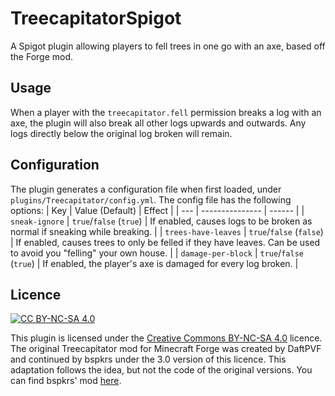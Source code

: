 # TreecapitatorSpigot
 A Spigot plugin allowing players to fell trees in one go with an axe, based off the Forge mod.

## Usage
When a player with the `treecapitator.fell` permission breaks a log with an axe, the plugin will also break all other logs upwards and outwards.
Any logs directly below the original log broken will remain.

## Configuration
The plugin generates a configuration file when first loaded, under `plugins/Treecapitator/config.yml`.
The config file has the following options:
| Key | Value (Default) | Effect |
| --- | --------------- | ------ |
| `sneak-ignore`        | `true`/`false` (`true`)  | If enabled, causes logs to be broken as normal if sneaking while breaking. |
| `trees-have-leaves`   | `true`/`false` (`false`) | If enabled, causes trees to only be felled if they have leaves. Can be used to avoid you "felling" your own house. |
| `damage-per-block`    | `true`/`false` (`true`)  | If enabled, the player's axe is damaged for every log broken. |

## Licence
[![CC BY-NC-SA 4.0](https://i.creativecommons.org/l/by-nc-sa/4.0/88x31.png)](http://creativecommons.org/licenses/by-nc-sa/4.0/)

This plugin is licensed under the [Creative Commons BY-NC-SA 4.0](http://creativecommons.org/licenses/by-nc-sa/4.0/) licence.
The original Treecapitator mod for Minecraft Forge was created by DaftPVF and continued by bspkrs under the 3.0 version of this licence.
This adaptation follows the idea, but not the code of the original versions.
You can find bspkrs' mod [here](https://github.com/bspkrs/Treecapitator).
